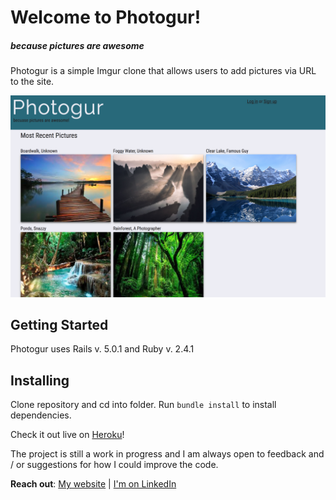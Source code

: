 # Welcome to Photogur!

##### because pictures are awesome

Photogur is a simple Imgur clone that allows users to add pictures via URL to the site.  

![photogur](/app/assets/images/photogur.png)

## Getting Started
Photogur uses Rails v. 5.0.1 and Ruby v. 2.4.1

## Installing

Clone repository and cd into folder. Run ```bundle install``` to install dependencies.

Check it out live on
[Heroku](http://maryfranks-photogur.herokuapp.com)!

The project is still a work in progress and I am always open to feedback and / or suggestions for how I could improve the code.  

**Reach out**:
[My website](http://maryfranks.me) | [I'm on LinkedIn](https://www.linkedin.com/in/maryfranks/)
